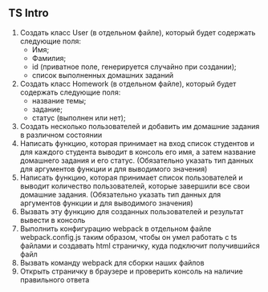 ## TS Intro

1. Создать класс User (в отдельном файле), который будет содержать следующие поля:
    * Имя;
    * Фамилия;
    * id (приватное поле, генерируется случайно при создании);
    * список выполненных домашних заданий
2. Создать класс Homework (в отдельном файле), который будет содержать следующие поля:
    * название темы;
    * задание;
    * статус (выполнен или нет);
3. Создать несколько пользователей и добавить им домашние задания в различном состоянии
4. Написать функцию, которая принимает на вход список студентов и для каждого студента выводит в консоль его имя, а затем название домашнего задания и его статус. (Обязательно указать тип данных для аргументов функции и для выводимого значения)
5. Написать функцию, которая принимает список пользователей и выводит количество пользователей, которые завершили все свои домашние задания. (Обязательно указать тип данных для аргументов функции и для выводимого значения)
6. Вызвать эту функцию для созданных пользователей и результат вывести в консоль
7. Выполнить конфигурацию webpack в отдельном файле webpack.config.js таким образом, чтобы он умел работать с ts файлами и создавать html страничку, куда подключит получившийся файл
8. Вызвать команду webpack для сборки наших файлов
9. Открыть страничку в браузере и проверить консоль на наличие правильного ответа